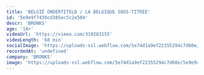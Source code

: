 ```yaml
---
title: 'BELGIË ONDERTITELD / LA BELGIQUE SOUS-TITRÉE'
id: '5e9e9f7439cd385ec5c2e504'
descr: 'BRONKS'
age: '14+'
videoUrl: 'https://vimeo.com/319283155'
videoLength: '68 min'
socialImage: 'https://uploads-ssl.webflow.com/5e74d1a9ef22355294c7d60e/5e9e9cea3372e71274927834_Bronks_Belgieondertiteld_c_ClaraHermans.jpg'
recordedAt: 'undefined'
company: 'BRONKS'
image: 'https://uploads-ssl.webflow.com/5e74d1a9ef22355294c7d60e/5e9e9cea3372e71274927834_Bronks_Belgieondertiteld_c_ClaraHermans.jpg'
---
```

